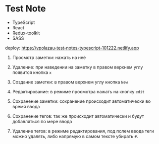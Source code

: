# Test Note

- TypeScript 
- React
- Redux-toolkit
- SASS

deploy: https://vpolazau-test-notes-typescript-101222.netlify.app

1. Просмотр заметки: нажать на неё

2. Удаление: при наведении на заметку в правом верхнем углу появится кнопка `х`

3. Создание заметки: в правом верхнем углу кнопка `New`

4. Редактирование: в режиме просмотра нажать на кнопку `edit`

5. Сохранение заметки: сохранение происходит автоматически во время ввода

6. Сохранение тегов: так же происходит автоматически и будут добавляться по мере ввода

7. Удаление тегов: в режиме редактирования, под полем ввода теги можно удалять, либо напрямую в самом тексте убирать `#`.

